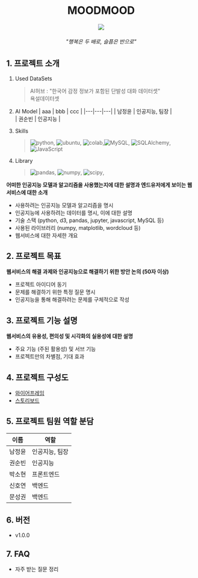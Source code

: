 <div align=center>
  <h1> MOODMOOD </h1>
  <img src="https://drive.google.com/file/d/1r9rbPyo0JyUa5u8OLdwADg2cj512QFaM/view?usp=sharing" 
       style="padding: 0;margin:0;">
  <h6>"행복은 두 배로, 슬픔은 반으로"</h6>


</div>

## 1. 프로젝트 소개
01. Used DataSets
    > AI허브 : "한국어 감정 정보가 포함된 단발성 대화 데이터셋"<br>
      욕설데이터셋

02. AI Model
    | aaa | bbb | ccc |
    |---|---|---|
    |  남정윤   |	인공지능, 팀장  |  
    |  권순빈   |   인공지능    |


03. Skills
    > ![python](https://img.shields.io/badge/python-3.6|3.7-blue), ![ubuntu](https://img.shields.io/badge/ubuntu-16.04-orange), ![colab](https://img.shields.io/badge/google-colab-orange),![MySQL](https://img.shields.io/badge/MySQL-002b8a), ![SQLAlchemy](https://img.shields.io/badge/SQLAlchemy-63009e), ![JavaScript](https://img.shields.io/badge/-JavaScript-yellow)

04. Library
    > ![pandas](https://img.shields.io/badge/pandas-25b72d), 
    ![numpy](https://img.shields.io/badge/numpy-209d8d),
    ![scipy](https://img.shields.io/badge/scipy-interpolate-d63f38),

**어떠한 인공지능 모델과 알고리즘을 사용했는지에 대한 설명과 엔드유저에게 보이는 웹서비스에 대한 소개**

  - 사용하려는 인공지능 모델과 알고리즘을 명시
  - 인공지능에 사용하려는 데이터를 명시, 이에 대한 설명
  - 기술 스택 (python, d3, pandas, jupyter, javascript, MySQL 등)
  - 사용된 라이브러리 (numpy, matplotlib, wordcloud 등)
  - 웹서비스에 대한 자세한 개요

## 2. 프로젝트 목표

**웹서비스의 해결 과제와 인공지능으로 해결하기 위한 방안 논의 (50자 이상)**
  - 프로젝트 아이디어 동기
  - 문제를 해결하기 위한 특정 질문 명시
  - 인공지능을 통해 해결하려는 문제를 구체적으로 작성

## 3. 프로젝트 기능 설명

**웹서비스의 유용성, 편의성 및 시각화의 실용성에 대한 설명**
  - 주요 기능 (주된 활용성) 및 서브 기능
  - 프로젝트만의 차별점, 기대 효과

## 4. 프로젝트 구성도
  - [와이어프레임](https://www.figma.com/file/fVKhM58EkIDBi7BJebwkBp/MOODMOOD?node-id=0%3A1)
  - [스토리보드](https://docs.google.com/presentation/d/1DTDAZEgTwaf5CVYe-uQtZbqBPVOKa0wAzedMZz1HV6s/edit?usp=sharing)

## 5. 프로젝트 팀원 역할 분담
| 이름 | 역할 |
| ------ | ------ |
|  남정윤   |	인공지능, 팀장  |  
|  권순빈   |   인공지능    |
|  박소현   |	프론트엔드  |
|  신호연   |	백엔드  |
|  문성권   |	백엔드  |

## 6. 버전
  - v1.0.0

## 7. FAQ
  - 자주 받는 질문 정리
